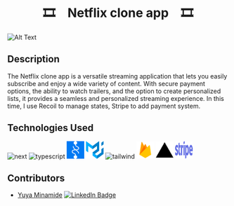 <h1 style="text-align: center;">
    🎞　Netflix clone app　🎞
</h1>

<div align="center">

</div>

![Alt Text](public/assets/netflix-clone.gif)

## Description

The Netflix clone app is a versatile streaming application that lets you easily subscribe and enjoy a wide variety of content. With secure payment options, the ability to watch trailers, and the option to create personalized lists, it provides a seamless and personalized streaming experience.
In this time, I use Recoil to manage states, Stripe to add payment system.

## Technologies Used

<p align="left">
<img alt="next" src="https://upload.wikimedia.org/wikipedia/commons/8/8e/Nextjs-logo.svg" width="40" height="40"/>
 <img alt="typescript" src="https://img.icons8.com/fluency/48/null/typescript--v2.png" width="40" height="40"/>
 <img alt="recoil" src="public/assets/recoil-js.svg" width="40" height="40"/> 
 <img alt="material-ui" src="public/assets/material-ui-1.svg" width="40" height="40"/>
 <img alt="tailwind" src="https://www.vectorlogo.zone/logos/tailwindcss/tailwindcss-icon.svg" width="40" height="40"/> 
 <img alt="firebase" src="public/assets/firebase.svg" height="40" width="40" />
 <img alt="vercel" src="public/assets/vercel.svg" height="40" width="40" />
 <img alt="stripe" src="public/assets/stripe.svg" height="40" width="40" />
</p>

## Contributors

-   [Yuya Minamide](https://github.com/yuya-minamide)
    [![LinkedIn Badge](https://img.shields.io/badge/LinkedIn-Profile-informational?style=flat&logo=linkedin&logoColor=white&color=0D76A8)](https://www.linkedin.com/in/yuya-minamide/)
